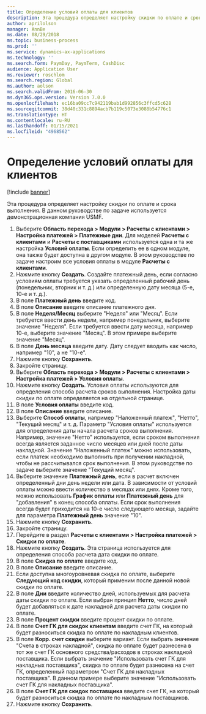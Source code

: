 ```yaml
---
title: Определение условий оплаты для клиентов
description: Эта процедура определяет настройку скидки по оплате и срока выполнения.
author: aprilolson
manager: AnnBe
ms.date: 08/29/2018
ms.topic: business-process
ms.prod: ''
ms.service: dynamics-ax-applications
ms.technology: ''
ms.search.form: PaymDay, PaymTerm, CashDisc
audience: Application User
ms.reviewer: roschlom
ms.search.region: Global
ms.author: aolson
ms.search.validFrom: 2016-06-30
ms.dyn365.ops.version: Version 7.0.0
ms.openlocfilehash: ec16ba09cc7c942119bab1d992856c3ffcd5c628
ms.sourcegitcommit: 38d40c331c8894acb7b119c5073e3088b54776c1
ms.translationtype: HT
ms.contentlocale: ru-RU
ms.lasthandoff: 01/15/2021
ms.locfileid: "4968562"
---
```

# <a name="establish-customer-payment-terms"></a>Определение условий оплаты для клиентов

[!include [banner](../../includes/banner.md)]

Эта процедура определяет настройку скидки по оплате и срока выполнения. В данном руководстве по задаче используется демонстрационная компания USMF.

1. Выберите **Область перехода > Модули > Расчеты с клиентами > Настройка платежей > Платежные дни**. Для моделей **Расчеты с клиентами** и **Расчеты с поставщиками** используется одна и та же настройка **Условий оплаты**. Если определить ее в одном модуле, она также будет доступна в другом модуле. В этом руководстве по задаче настроим все условия оплаты в модуле **Расчеты с клиентами**.
2. Нажмите кнопку **Создать**. Создайте платежный день, если согласно условиям оплаты требуется указать определенный рабочий день (понедельник, вторник и т. д.) или определенную дату месяца (5-е, 10-е и т. д.). 
3. В поле **Платежный день** введите код.
4. В поле **Описание** введите описание платежного дня.
5. В поле **Неделя/Месяц** выберите "Неделя" или "Месяц". Если требуется ввести день недели, например понедельник, выберите значение "Неделя". Если требуется ввести дату месяца, например 10-е, выберите значение "Месяц". В этом примере выберите значение "Месяц". 
6. В поле **День месяца** введите дату. Дату следует вводить как число, например "10", а не "10-е". 
7. Нажмите кнопку **Сохранить**.
8. Закройте страницу.
9. Выберите **Область перехода > Модули > Расчеты с клиентами > Настройка платежей > Условия оплаты**.
10. Нажмите кнопку **Создать**. Условия оплаты используются для определения способа расчета сроков выполнения. Настройка даты скидки по оплате определяется на отдельной странице. 
11. В поле **Условия оплаты** введите код.
12. В поле **Описание** введите описание.
13. Выберите **Способ оплаты**, например "Наложенный платеж", "Нетто", "Текущий месяц" и т. д. Параметр "Условия оплаты" используется для определения даты начала расчета сроков выполнения. Например, значение "Нетто" используется, если сроком выполнения всегда является заданное число месяцев или дней после даты накладной. Значение "Наложенный платеж" можно использовать, если платеж необходимо выполнить при получении накладной, чтобы не рассчитывался срок выполнения. В этом руководстве по задаче выберите значение "Текущий месяц".  
14. Выберите значение **Платежный день**, если в расчет включен определенный дни день недели или дата. В зависимости от условий оплаты можно ввести количество в месяцах или днях. Кроме того, можно использовать **График оплаты** или **Платежный день** для "добавления" в конец способа оплаты. Если срок выполнения всегда будет приходится на 10-е число следующего месяца, задайте для параметра **Платежный день** значение "10". 
15. Нажмите кнопку **Сохранить**.
16. Закройте страницу.
17. Перейдите в раздел **Расчеты с клиентами > Настройка платежей > Скидки по оплате**.
18. Нажмите кнопку **Создать**. Эта страница используется для определения способа расчета дата скидки по оплате. 
19. В поле **Скидка по оплате** введите код.
20. В поле **Описание** введите описание.
21. Если доступна многоуровневая скидка по оплате, выберите **Следующий код скидки**, который применим после данной новой скидки по оплате.
22. В поле **Дни** введите количество дней, используемых для расчета даты скидки по оплате. Если выбран принцип **Нетто**, число дней будет добавляться к дате накладной для расчета даты скидки по оплате.  
23. В поле **Процент скидки** введите процент скидки по оплате.
24. В поле **Счет ГК для скидок клиентам** введите счет ГК, на который будет разноситься скидка по оплате по накладным клиентов.
25. В поле **Корр. счет скидки** выберите вариант. Если выбрать значение "Счета в строках накладной", скидка по оплате будет разнесена в тот же счет ГК основного средства/расходов в строках накладной поставщика. Если выбрать значение "Использовать счет ГК для накладных поставщика", скидка по оплате будет разнесена на счет ГК, определенный параметром "Счет ГК для накладных поставщика". В данном примере выберите значение "Использовать счет ГК для накладных поставщика". 
26. В поле **Счет ГК для скидок поставщика** введите счет ГК, на который будет разноситься скидка по оплате по накладным поставщиков.
27. Нажмите кнопку **Сохранить**.

